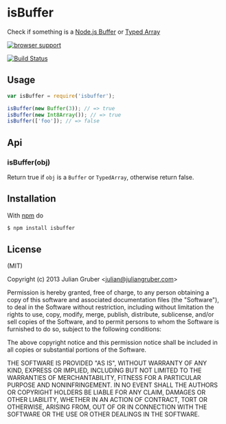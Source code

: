 # isBuffer


Check if something is a [Node.js Buffer](http://nodejs.org/api/buffer.html) or
[Typed Array](https://developer.mozilla.org/en-US/docs/JavaScript/Typed_arrays)

[![browser support](https://ci.testling.com/juliangruber/isbuffer.png)](https://ci.testling.com/juliangruber/isbuffer)

[![Build Status](https://travis-ci.org/juliangruber/isBuffer.png?branch=master)](https://travis-ci.org/juliangruber/isBuffer)

## Usage

```js
var isBuffer = require('isbuffer');

isBuffer(new Buffer(3)); // => true
isBuffer(new Int8Array()); // => true
isBuffer(['foo']); // => false
```

## Api

### isBuffer(obj)

Return true if `obj` is a `Buffer` or `TypedArray`, otherwise return false.

## Installation

With [npm](http://npmjs.org) do

```bash
$ npm install isbuffer
```

## License

(MIT)

Copyright (c) 2013 Julian Gruber &lt;julian@juliangruber.com&gt;

Permission is hereby granted, free of charge, to any person obtaining a copy of
this software and associated documentation files (the "Software"), to deal in
the Software without restriction, including without limitation the rights to
use, copy, modify, merge, publish, distribute, sublicense, and/or sell copies
of the Software, and to permit persons to whom the Software is furnished to do
so, subject to the following conditions:

The above copyright notice and this permission notice shall be included in all
copies or substantial portions of the Software.

THE SOFTWARE IS PROVIDED "AS IS", WITHOUT WARRANTY OF ANY KIND, EXPRESS OR
IMPLIED, INCLUDING BUT NOT LIMITED TO THE WARRANTIES OF MERCHANTABILITY,
FITNESS FOR A PARTICULAR PURPOSE AND NONINFRINGEMENT. IN NO EVENT SHALL THE
AUTHORS OR COPYRIGHT HOLDERS BE LIABLE FOR ANY CLAIM, DAMAGES OR OTHER
LIABILITY, WHETHER IN AN ACTION OF CONTRACT, TORT OR OTHERWISE, ARISING FROM,
OUT OF OR IN CONNECTION WITH THE SOFTWARE OR THE USE OR OTHER DEALINGS IN THE
SOFTWARE.
